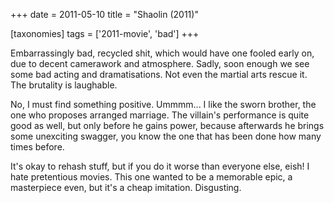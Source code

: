 +++
date = 2011-05-10
title = "Shaolin (2011)"

[taxonomies]
tags = ['2011-movie', 'bad']
+++

Embarrassingly bad, recycled shit, which would have one fooled early on,
due to decent camerawork and atmosphere. Sadly, soon enough we see some
bad acting and dramatisations. Not even the martial arts rescue it. The
brutality is laughable.

No, I must find something positive. Ummmm\... I like the sworn brother,
the one who proposes arranged marriage. The villain\'s performance is
quite good as well, but only before he gains power, because afterwards
he brings some unexciting swagger, you know the one that has been done
how many times before.

It\'s okay to rehash stuff, but if you do it worse than everyone else,
eish! I hate pretentious movies. This one wanted to be a memorable epic,
a masterpiece even, but it\'s a cheap imitation. Disgusting.
